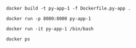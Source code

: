 
```
docker build -t py-app-1 -f Dockerfile.py-app .
```

```
docker run -p 8080:8000 py-app-1
```

```
docker run -it py-app-1 /bin/bash
```

```
docker ps
```